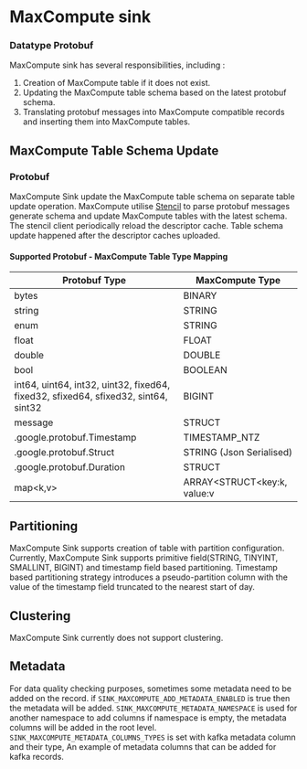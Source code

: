 # MaxCompute sink

### Datatype Protobuf

MaxCompute sink has several responsibilities, including :

1. Creation of MaxCompute table if it does not exist.
2. Updating the MaxCompute table schema based on the latest protobuf schema.
3. Translating protobuf messages into MaxCompute compatible records and inserting them into MaxCompute tables.

## MaxCompute Table Schema Update

### Protobuf

MaxCompute Sink update the MaxCompute table schema on separate table update operation. MaxCompute
utilise [Stencil](https://github.com/goto/stencil) to parse protobuf messages generate schema and update MaxCompute
tables with the latest schema.
The stencil client periodically reload the descriptor cache. Table schema update happened after the descriptor caches
uploaded.

#### Supported Protobuf - MaxCompute Table Type Mapping

| Protobuf Type                                                                      | MaxCompute Type             |
|------------------------------------------------------------------------------------|-----------------------------|
| bytes                                                                              | BINARY                      |
| string                                                                             | STRING                      |
| enum                                                                               | STRING                      |
| float                                                                              | FLOAT                       |
| double                                                                             | DOUBLE                      |
| bool                                                                               | BOOLEAN                     |
| int64, uint64, int32, uint32, fixed64, fixed32, sfixed64, sfixed32, sint64, sint32 | BIGINT                      |
| message                                                                            | STRUCT                      |
| .google.protobuf.Timestamp                                                         | TIMESTAMP_NTZ               |
| .google.protobuf.Struct                                                            | STRING (Json Serialised)    |
| .google.protobuf.Duration                                                          | STRUCT                      |
| map<k,v>                                                                           | ARRAY<STRUCT<key:k, value:v |

## Partitioning

MaxCompute Sink supports creation of table with partition configuration. Currently, MaxCompute Sink supports primitive field(STRING, TINYINT, SMALLINT, BIGINT)
and timestamp field based partitioning. Timestamp based partitioning strategy introduces a pseudo-partition column with the value of the timestamp field truncated to the nearest start of day.

## Clustering

MaxCompute Sink currently does not support clustering.

## Metadata

For data quality checking purposes, sometimes some metadata need to be added on the record.
if `SINK_MAXCOMPUTE_ADD_METADATA_ENABLED` is true then the metadata will be added.
`SINK_MAXCOMPUTE_METADATA_NAMESPACE` is used for another namespace to add columns
if namespace is empty, the metadata columns will be added in the root level.
`SINK_MAXCOMPUTE_METADATA_COLUMNS_TYPES` is set with kafka metadata column and their type,
An example of metadata columns that can be added for kafka records.
